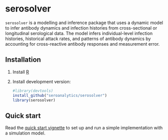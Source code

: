 # serosolver

`serosolver` is a modelling and inference package that uses a dynamic model to infer antibody dynamics and infection histories from cross-sectional or longitudinal serological data. The model infers individual-level infection histories, historical attack rates, and patterns of antibody dynamics by accounting for cross-reactive antibody responses and measurement error.

## Installation

1. Install [R][r-project]

1. Install development version:

    ```r
	#library(devtools)
	install_github("seroanalytics/serosolver")
	library(serosolver)
    ```
	
## Quick start

Read the [quick start vignette][vignette-doc] to set up and run a simple implementation with a simulation model.

[r-project]: http://cran.r-project.org
[vignette-doc]: https://github.com/seroanalytics/serosolver/blob/master/vignettes/serosolver-quick_start_guide.md